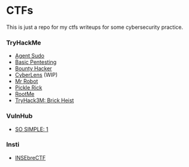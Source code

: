 # CTFs

This is just a repo for my ctfs writeups for some cybersecurity practice.

### TryHackMe

  * [Agent Sudo](./TryHackMe/AgentSudo/agentSudo.md)
  * [Basic Pentesting](./TryHackMe/BasicPentesting/basicPentesting.md)
  * [Bounty Hacker](./TryHackMe/BountyHacker/bountyhacker.md)
  * [CyberLens](./TryHackMe/CyberLens/cyberlens.md) (WIP)
  * [Mr Robot](./TryHackMe/MrRobot/mrrobot.md)
  * [Pickle Rick](./TryHackMe/PickleRick/picklerick.md)
  * [RootMe](./TryHackMe/RootMe/rootme.md)
  * [TryHack3M: Brick Heist](./TryHackMe/TryHack3M_BricksHeist/brickHeist.md)
 

### VulnHub

  * [SO SIMPLE: 1](./VulnHub/SoSimple1/SoSimple1.md)

### Insti

  * [INSEbreCTF](./Insti/INSEbreCTF/INSEbreCTF.md)
